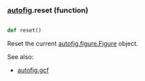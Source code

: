 ### [autofig](autofig.md).reset (function)


```py

def reset()

```



Reset the current [autofig.figure.Figure](autofig.figure.Figure.md) object.

See also:

* [autofig.gcf](autofig.gcf.md)

